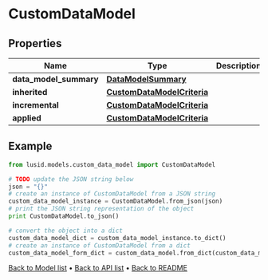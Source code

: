 # CustomDataModel


## Properties
Name | Type | Description | Notes
------------ | ------------- | ------------- | -------------
**data_model_summary** | [**DataModelSummary**](DataModelSummary.md) |  | [optional] 
**inherited** | [**CustomDataModelCriteria**](CustomDataModelCriteria.md) |  | [optional] 
**incremental** | [**CustomDataModelCriteria**](CustomDataModelCriteria.md) |  | [optional] 
**applied** | [**CustomDataModelCriteria**](CustomDataModelCriteria.md) |  | [optional] 

## Example

```python
from lusid.models.custom_data_model import CustomDataModel

# TODO update the JSON string below
json = "{}"
# create an instance of CustomDataModel from a JSON string
custom_data_model_instance = CustomDataModel.from_json(json)
# print the JSON string representation of the object
print CustomDataModel.to_json()

# convert the object into a dict
custom_data_model_dict = custom_data_model_instance.to_dict()
# create an instance of CustomDataModel from a dict
custom_data_model_form_dict = custom_data_model.from_dict(custom_data_model_dict)
```
[Back to Model list](../README.md#documentation-for-models) &#8226; [Back to API list](../README.md#documentation-for-api-endpoints) &#8226; [Back to README](../README.md)


